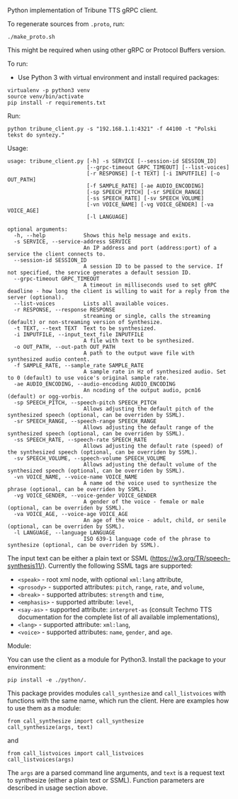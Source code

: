 Python implementation of Tribune TTS gRPC client.

To regenerate sources from `.proto`, run:
```
./make_proto.sh
```
This might be required when using other gRPC or Protocol Buffers version.

To run:
 - Use Python 3 with virtual environment and install required packages:
```
virtualenv -p python3 venv
source venv/bin/activate
pip install -r requirements.txt
```

Run:
```
python tribune_client.py -s "192.168.1.1:4321" -f 44100 -t "Polski tekst do syntezy."
```

Usage:
```
usage: tribune_client.py [-h] -s SERVICE [--session-id SESSION_ID]
                         [--grpc-timeout GRPC_TIMEOUT] [--list-voices]
                         [-r RESPONSE] [-t TEXT] [-i INPUTFILE] [-o OUT_PATH]
                         [-f SAMPLE_RATE] [-ae AUDIO_ENCODING]
                         [-sp SPEECH_PITCH] [-sr SPEECH_RANGE]
                         [-ss SPEECH_RATE] [-sv SPEECH_VOLUME]
                         [-vn VOICE_NAME] [-vg VOICE_GENDER] [-va VOICE_AGE]
                         [-l LANGUAGE]

optional arguments:
  -h, --help            Shows this help message and exits.
  -s SERVICE, --service-address SERVICE
                        An IP address and port (address:port) of a service the client connects to.
  --session-id SESSION_ID
                        A session ID to be passed to the service. If not specified, the service generates a default session ID.
  --grpc-timeout GRPC_TIMEOUT
                        A timeout in milliseconds used to set gRPC deadline - how long the client is willing to wait for a reply from the server (optional).
  --list-voices         Lists all available voices.
  -r RESPONSE, --response RESPONSE
                        streaming or single, calls the streaming (default) or non-streaming version of Synthesize.
  -t TEXT, --text TEXT  Text to be synthesized.
  -i INPUTFILE, --input_text_file INPUTFILE
                        A file with text to be synthesized.
  -o OUT_PATH, --out-path OUT_PATH
                        A path to the output wave file with synthesized audio content.
  -f SAMPLE_RATE, --sample_rate SAMPLE_RATE
                        A sample rate in Hz of synthesized audio. Set to 0 (default) to use voice's original sample rate.
  -ae AUDIO_ENCODING, --audio-encoding AUDIO_ENCODING
                        An ncoding of the output audio, pcm16 (default) or ogg-vorbis.
  -sp SPEECH_PITCH, --speech-pitch SPEECH_PITCH
                        Allows adjusting the default pitch of the synthesized speech (optional, can be overriden by SSML).
  -sr SPEECH_RANGE, --speech-range SPEECH_RANGE
                        Allows adjusting the default range of the synthesized speech (optional, can be overriden by SSML).
  -ss SPEECH_RATE, --speech-rate SPEECH_RATE
                        Allows adjusting the default rate (speed) of the synthesized speech (optional, can be overriden by SSML).
  -sv SPEECH_VOLUME, --speech-volume SPEECH_VOLUME
                        Allows adjusting the default volume of the synthesized speech (optional, can be overriden by SSML).
  -vn VOICE_NAME, --voice-name VOICE_NAME
                        A name od the voice used to synthesize the phrase (optional, can be overriden by SSML).
  -vg VOICE_GENDER, --voice-gender VOICE_GENDER
                        A gender of the voice - female or male (optional, can be overriden by SSML).
  -va VOICE_AGE, --voice-age VOICE_AGE
                        An age of the voice - adult, child, or senile (optional, can be overriden by SSML).
  -l LANGUAGE, --language LANGUAGE
                        ISO 639-1 language code of the phrase to synthesize (optional, can be overriden by SSML).
```

The input text can be either a plain text or SSML (https://w3.org/TR/speech-synthesis11/).
Currently the following SSML tags are supported:
- `<speak>` - root xml node, with optional `xml:lang` attribute,
- `<prosody>` - supported attributes: `pitch`, `range`, `rate`, and `volume`,
- `<break>` - supported attributes: `strength` and `time`,
- `<emphasis>` - supported attribute: `level`,
- `<say-as>` - supported attribute: `interpret-as` (consult Techmo TTS documentation for the complete list of all available implementations),
- `<lang>` - supported attribute: `xml:lang`,
- `<voice>` - supported attributes: `name`, `gender`, and `age`.

Module:

You can use the client as a module for Python3. Install the package to your environment:
```
pip install -e ./python/.
```
This package provides modules `call_synthesize` and `call_listvoices` with functions with the same name, which run the client. Here are examples how to use them as a module:
```
from call_synthesize import call_synthesize
call_synthesize(args, text)
```
and
```
from call_listvoices import call_listvoices
call_listvoices(args)
```
The `args` are a parsed command line arguments, and `text` is a request text to synthesize (either a plain text or SSML).
Function parameters are described in usage section above.

